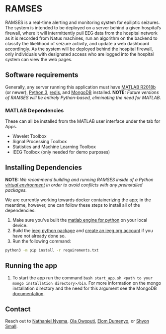# RAMSES
RAMSES is a real-time alerting and monitoring system for epiliptic seizures. The system is intended to be deployed on a server behind a given hospital’s firewall, where it will intermittently pull EEG data from the hospital network as it is recorded from Natus machines, run an algorithm on the backend to classify the likelihood of seizure activity, and update a web dashboard accordingly. As the system will be deployed behind the hospital firewall, only individuals with designated access who are logged into the hospital system can view the web pages. 

## Software requirements
Generally, any server running this application must have [MATLAB R2018b](https://www.mathworks.com/products/new_products/release2018b.html) (or newer), [Python 3](https://www.python.org/downloads/), [redis](https://redis.io/download), and [MongoDB](https://docs.mongodb.com/manual/installation/) installed.
__NOTE:__ _Future versions of RAMSES will be entirely Python-based, eliminating the need for MATLAB._

### MATLAB Dependencies
These can all be installed from the MATLAB user interface under the tab for Apps.
* Wavelet Toolbox
* Signal Processing Toolbox
* Statistics and Machine Learning Toolbox
* IEEG Toolbox (only needed for demo purposes)

## Installing Dependencies
__NOTE:__ _We recommend building and running RAMSES inside of a Python [virtual environment](https://docs.python.org/3/tutorial/venv.html) in order to avoid conflicts with any preinstalled packages._

We are currently working towards docker containerizing the app; in the meantime, however, one can follow these steps to install all of the dependencies:
1. Make sure you've built the [matlab engine for python](https://www.mathworks.com/help/matlab/matlab_external/install-the-matlab-engine-for-python.html) on your local device.
2. Build the [ieeg python package](https://github.com/ieeg-portal/ieegpy) and [create an ieeg.org account](https://main.ieeg.org/?q=user/register) if you have not already done so.
3. Run the following command:
```bash
python3 -m pip install -r requirements.txt
```

## Running the app
1. To start the app run the command `bash start_app.sh <path to your mongo installation directory>/bin`. For more information on the mongo installation directory and the need for this argument see the MongoDB [documentation](https://docs.mongodb.com/manual/mongo/).

## Contact
Reach out to [Nathaniel Nyema](mailto:nyema@seas.upenn.edu), [Ola Owoputi](mailto:owo@seas.upenn.edu), [Elom Dumenyo](mailto:edumenyo@seas.upenn.edu), or [Shyon Small](mailto:shyons@seas.upenn.edu).
